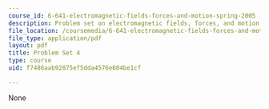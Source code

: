 ```yaml
---
course_id: 6-641-electromagnetic-fields-forces-and-motion-spring-2005
description: Problem set on electromagnetic fields, forces, and motion.
file_location: /coursemedia/6-641-electromagnetic-fields-forces-and-motion-spring-2005/f7486aab92875ef5dda4576e604be1cf_ps4sp05.pdf
file_type: application/pdf
layout: pdf
title: Problem Set 4
type: course
uid: f7486aab92875ef5dda4576e604be1cf

---
```

None
